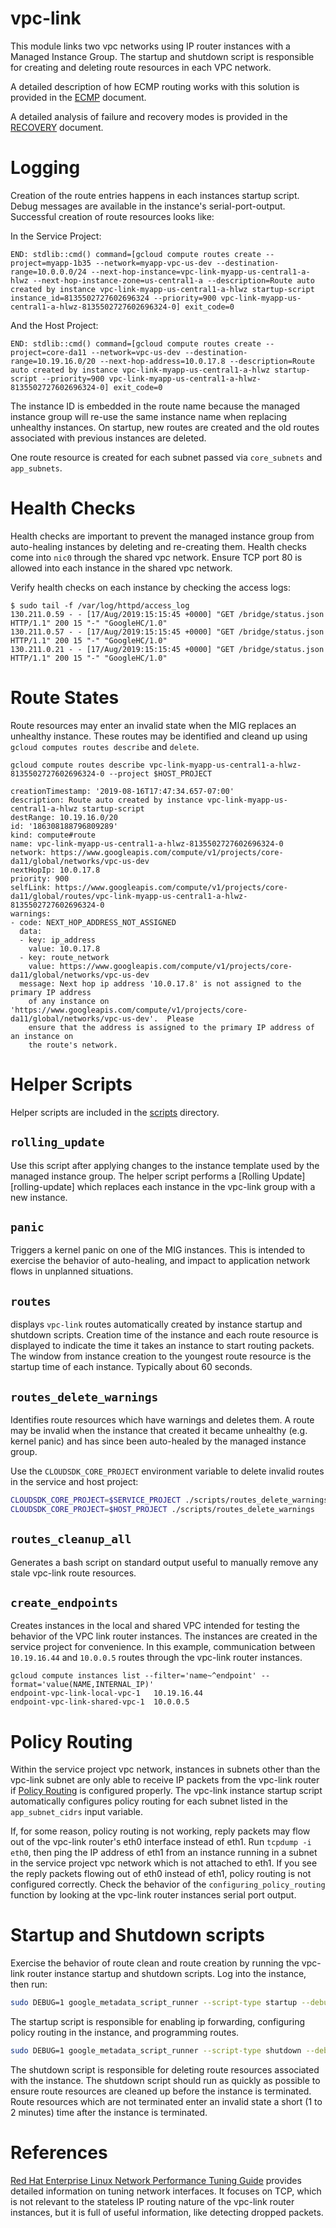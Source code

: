 vpc-link
===

This module links two vpc networks using IP router instances with a Managed
Instance Group.  The startup and shutdown script is responsible for creating
and deleting route resources in each VPC network.

A detailed description of how ECMP routing works with this solution is provided
in the [ECMP][ecmp] document.

A detailed analysis of failure and recovery modes is provided in the
[RECOVERY][recovery] document.

Logging
===

Creation of the route entries happens in each instances startup script.  Debug
messages are available in the instance's serial-port-output.  Successful
creation of route resources looks like:

In the Service Project:

```
END: stdlib::cmd() command=[gcloud compute routes create --project=myapp-1b35 --network=myapp-vpc-us-dev --destination-range=10.0.0.0/24 --next-hop-instance=vpc-link-myapp-us-central1-a-hlwz --next-hop-instance-zone=us-central1-a --description=Route auto created by instance vpc-link-myapp-us-central1-a-hlwz startup-script instance_id=8135502727602696324 --priority=900 vpc-link-myapp-us-central1-a-hlwz-8135502727602696324-0] exit_code=0
```

And the Host Project:

```
END: stdlib::cmd() command=[gcloud compute routes create --project=core-da11 --network=vpc-us-dev --destination-range=10.19.16.0/20 --next-hop-address=10.0.17.8 --description=Route auto created by instance vpc-link-myapp-us-central1-a-hlwz startup-script --priority=900 vpc-link-myapp-us-central1-a-hlwz-8135502727602696324-0] exit_code=0
```

The instance ID is embedded in the route name because the managed instance
group will re-use the same instance name when replacing unhealthy instances.
On startup, new routes are created and the old routes associated with previous
instances are deleted.

One route resource is created for each subnet passed via `core_subnets` and
`app_subnets`.

Health Checks
==

Health checks are important to prevent the managed instance group from
auto-healing instances by deleting and re-creating them.  Health checks come
into `nic0` through the shared vpc network.  Ensure TCP port 80 is allowed into
each instance in the shared vpc network.

Verify health checks on each instance by checking the access logs:

```
$ sudo tail -f /var/log/httpd/access_log
130.211.0.59 - - [17/Aug/2019:15:15:45 +0000] "GET /bridge/status.json HTTP/1.1" 200 15 "-" "GoogleHC/1.0"
130.211.0.57 - - [17/Aug/2019:15:15:45 +0000] "GET /bridge/status.json HTTP/1.1" 200 15 "-" "GoogleHC/1.0"
130.211.0.21 - - [17/Aug/2019:15:15:45 +0000] "GET /bridge/status.json HTTP/1.1" 200 15 "-" "GoogleHC/1.0"
```

Route States
===

Route resources may enter an invalid state when the MIG replaces an unhealthy
instance.  These routes may be identified and cleand up using `gcloud computes
routes describe` and `delete`.

```
gcloud compute routes describe vpc-link-myapp-us-central1-a-hlwz-8135502727602696324-0 --project $HOST_PROJECT
```

```
creationTimestamp: '2019-08-16T17:47:34.657-07:00'
description: Route auto created by instance vpc-link-myapp-us-central1-a-hlwz startup-script
destRange: 10.19.16.0/20
id: '186308188796809289'
kind: compute#route
name: vpc-link-myapp-us-central1-a-hlwz-8135502727602696324-0
network: https://www.googleapis.com/compute/v1/projects/core-da11/global/networks/vpc-us-dev
nextHopIp: 10.0.17.8
priority: 900
selfLink: https://www.googleapis.com/compute/v1/projects/core-da11/global/routes/vpc-link-myapp-us-central1-a-hlwz-8135502727602696324-0
warnings:
- code: NEXT_HOP_ADDRESS_NOT_ASSIGNED
  data:
  - key: ip_address
    value: 10.0.17.8
  - key: route_network
    value: https://www.googleapis.com/compute/v1/projects/core-da11/global/networks/vpc-us-dev
  message: Next hop ip address '10.0.17.8' is not assigned to the primary IP address
    of any instance on 'https://www.googleapis.com/compute/v1/projects/core-da11/global/networks/vpc-us-dev'.  Please
    ensure that the address is assigned to the primary IP address of an instance on
    the route's network.
```

Helper Scripts
==

Helper scripts are included in the [scripts](scripts/) directory.

`rolling_update`
---

Use this script after applying changes to the instance template used by the
managed instance group.  The helper script performs a [Rolling
Update][rolling-update] which replaces each instance in the vpc-link group with
a new instance.

`panic`
---

Triggers a kernel panic on one of the MIG instances.  This is intended to
exercise the behavior of auto-healing, and impact to application network flows
in unplanned situations.

`routes`
---

displays `vpc-link` routes automatically created by instance startup
and shutdown scripts.  Creation time of the instance and each route resource is
displayed to indicate the time it takes an instance to start routing packets.
The window from instance creation to the youngest route resource is the startup
time of each instance.  Typically about 60 seconds.

`routes_delete_warnings`
---

Identifies route resources which have warnings and deletes them.  A route may
be invalid when the instance that created it became unhealthy (e.g. kernel
panic) and has since been auto-healed by the managed instance group.

Use the `CLOUDSDK_CORE_PROJECT` environment variable to delete invalid routes
in the service and host project:

```bash
CLOUDSDK_CORE_PROJECT=$SERVICE_PROJECT ./scripts/routes_delete_warnings
CLOUDSDK_CORE_PROJECT=$HOST_PROJECT ./scripts/routes_delete_warnings
```


`routes_cleanup_all`
---

Generates a bash script on standard output useful to manually remove any stale
vpc-link route resources.

`create_endpoints`
---

Creates instances in the local and shared VPC intended for testing the behavior
of the VPC link router instances.  The instances are created in the service
project for convenience.  In this example, communication between `10.19.16.44`
and `10.0.0.5` routes through the vpc-link router instances.

```
gcloud compute instances list --filter='name~^endpoint' --format='value(NAME,INTERNAL_IP)'
endpoint-vpc-link-local-vpc-1   10.19.16.44
endpoint-vpc-link-shared-vpc-1  10.0.0.5
```

Policy Routing
===

Within the service project vpc network, instances in subnets other than the
vpc-link subnet are only able to receive IP packets from the vpc-link router if
[Policy Routing][policy-routing] is configured properly.  The vpc-link instance
startup script automatically configures policy routing for each subnet listed
in the `app_subnet_cidrs` input variable.

If, for some reason, policy routing is not working, reply packets may flow out
of the vpc-link router's eth0 interface instead of eth1.  Run `tcpdump -i
eth0`, then ping the IP address of eth1 from an instance running in a subnet in
the service project vpc network which is not attached to eth1.  If you see the
reply packets flowing out of eth0 instead of eth1, policy routing is not
configured correctly.  Check the behavior of the `configuring_policy_routing`
function by looking at the vpc-link router instances serial port output.

Startup and Shutdown scripts
===

Exercise the behavior of route clean and route creation by running the vpc-link
router instance startup and shutdown scripts.  Log into the instance, then run:

```bash
sudo DEBUG=1 google_metadata_script_runner --script-type startup --debug
```

The startup script is responsible for enabling ip forwarding, configuring
policy routing in the instance, and programming routes.

```bash
sudo DEBUG=1 google_metadata_script_runner --script-type shutdown --debug
```
The shutdown script is responsible for deleting route resources associated with
the instance.  The shutdown script should run as quickly as possible to ensure
route resources are cleaned up before the instance is terminated.  Route
resources which are not terminated enter an invalid state a short (1 to 2
minutes) time after the instance is terminated.

References
===

[Red Hat Enterprise Linux Network Performance Tuning Guide][rhel-net-tune]
provides detailed information on tuning network interfaces.  It focuses on TCP,
which is not relevant to the stateless IP routing nature of the vpc-link router
instances, but it is full of useful information, like detecting dropped
packets.

[policy-routing]: https://cloud.google.com/vpc/docs/create-use-multiple-interfaces#configuring_policy_routing
[rhel-net-tune]: https://access.redhat.com/sites/default/files/attachments/20150325_network_performance_tuning.pdf
[policy-routing]: https://cloud.google.com/vpc/docs/create-use-multiple-interfaces#configuring_policy_routing
[ecmp]: ECMP.md
[recovery]: RECOVERY.md

